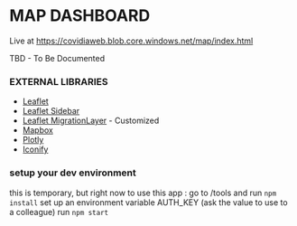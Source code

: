 # MAP DASHBOARD

Live at https://covidiaweb.blob.core.windows.net/map/index.html

TBD - To Be Documented


### EXTERNAL LIBRARIES
- [Leaflet](https://leafletjs.com/)
- [Leaflet Sidebar](https://github.com/noerw/leaflet-sidebar-v2)
- [Leaflet MigrationLayer](https://github.com/lit-forest/leaflet.migrationLayer) - Customized
- [Mapbox](https://www.mapbox.com/)
- [Plotly](https://plotly.com/)
- [Iconify](https://iconify.design/)

### setup your dev environment

this is temporary, but right now to use this app :
go to /tools and run `npm install`
set up an environment variable AUTH_KEY (ask the value to use to a colleague)
run `npm start`
